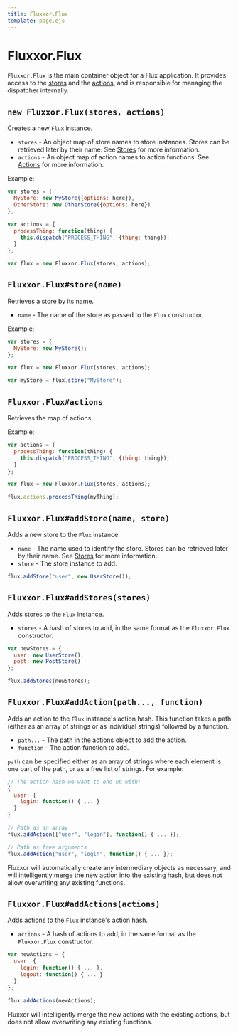 ```yaml
---
title: Fluxxor.Flux
template: page.ejs
---
```


Fluxxor.Flux
============

`Fluxxor.Flux` is the main container object for a Flux application. It provides access to the [stores](/documentation/stores.html) and the [actions](/documentation/actions.html), and is responsible for managing the dispatcher internally.

## `new Fluxxor.Flux(stores, actions)`

Creates a new `Flux` instance.

* `stores` - An object map of store names to store instances. Stores can be retrieved later by their name. See [Stores](/documentation/stores.html) for more information.
* `actions` - An object map of action names to action functions. See [Actions](/documentation/actions.html) for more information.

Example:

```javascript
var stores = {
  MyStore: new MyStore({options: here}),
  OtherStore: new OtherStore({options: here})
};

var actions = {
  processThing: function(thing) {
    this.dispatch("PROCESS_THING", {thing: thing});
  }
};

var flux = new Fluxxor.Flux(stores, actions);
```

## `Fluxxor.Flux#store(name)`

Retrieves a store by its name.

* `name` - The name of the store as passed to the `Flux` constructor.

Example:

```javascript
var stores = {
  MyStore: new MyStore();
};

var flux = new Fluxxor.Flux(stores, actions);

var myStore = flux.store("MyStore");
```

## `Fluxxor.Flux#actions`

Retrieves the map of actions.

Example:

```javascript
var actions = {
  processThing: function(thing) {
    this.dispatch("PROCESS_THING", {thing: thing});
  }
};

var flux = new Fluxxor.Flux(stores, actions);

flux.actions.processThing(myThing);
```

## `Fluxxor.Flux#addStore(name, store)`

Adds a new store to the `Flux` instance.

* `name` - The name used to identify the store. Stores can be retrieved later by their name. See [Stores](/documentation/stores.html) for more information.
* `store` - The store instance to add.

```javascript
flux.addStore("user", new UserStore());
```

## `Fluxxor.Flux#addStores(stores)`

Adds stores to the `Flux` instance.

* `stores` - A hash of stores to add, in the same format as the `Fluxxor.Flux` constructor.

```javascript
var newStores = {
  user: new UserStore(),
  post: new PostStore()
};

flux.addStores(newStores);
```

## `Fluxxor.Flux#addAction(path..., function)`

Adds an action to the `Flux` instance's action hash. This function takes a path (either as an array of strings or as individual strings) followed by a function.

* `path...` - The path in the actions object to add the action.
* `function` - The action function to add.

`path` can be specified either as an array of strings where each element is one part of the path, or as a free list of strings. For example:

```javascript
// The action hash we want to end up with:
{
  user: {
    login: function() { ... }
  }
}

// Path as an array
flux.addAction(["user", "login"], function() { ... });

// Path as free arguments
flux.addAction("user", "login", function() { ... });
```

Fluxxor will automatically create any intermediary objects as necessary, and will intelligently merge the new action into the existing hash, but does not allow overwriting any existing functions.

## `Fluxxor.Flux#addActions(actions)`

Adds actions to the `Flux` instance's action hash.

* `actions` - A hash of actions to add, in the same format as the `Fluxxor.Flux` constructor.

```javascript
var newActions = {
  user: {
    login: function() { ... },
    logout: function() { ... }
  }
};

flux.addActions(newActions);
```

Fluxxor will intelligently merge the new actions with the existing actions, but does not allow overwriting any existing functions.
